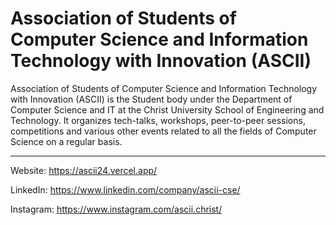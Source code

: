 # Association of Students of Computer Science and Information Technology with Innovation (ASCII)

Association of Students of Computer Science and Information Technology with Innovation (ASCII) is the Student body under the Department of Computer Science and IT at the Christ University School of Engineering and Technology. It organizes tech-talks, workshops, peer-to-peer sessions, competitions and various other events related to all the fields of Computer Science on a regular basis.

---

Website: https://ascii24.vercel.app/

LinkedIn: https://www.linkedin.com/company/ascii-cse/

Instagram: https://www.instagram.com/ascii.christ/
